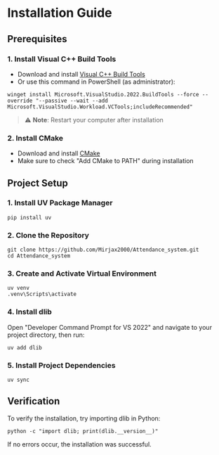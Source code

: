 # Installation Guide

## Prerequisites

### 1. Install Visual C++ Build Tools
- Download and install [Visual C++ Build Tools](https://visualstudio.microsoft.com/visual-cpp-build-tools/)
- Or use this command in PowerShell (as administrator):
```shell
winget install Microsoft.VisualStudio.2022.BuildTools --force --override "--passive --wait --add Microsoft.VisualStudio.Workload.VCTools;includeRecommended"
```
> ⚠️ **Note**: Restart your computer after installation

### 2. Install CMake
- Download and install [CMake](https://github.com/Kitware/CMake/releases/download/v4.0.0-rc4/cmake-4.0.0-rc4-windows-x86_64.msi)
- Make sure to check "Add CMake to PATH" during installation

## Project Setup

### 1. Install UV Package Manager
```shell
pip install uv
```

### 2. Clone the Repository
```shell
git clone https://github.com/Mirjax2000/Attendance_system.git
cd Attendance_system
```

### 3. Create and Activate Virtual Environment
```shell
uv venv
.venv\Scripts\activate
```

### 4. Install dlib
Open "Developer Command Prompt for VS 2022" and navigate to your project directory, then run:
```shell
uv add dlib
```

### 5. Install Project Dependencies
```shell
uv sync
```

## Verification
To verify the installation, try importing dlib in Python:
```shell
python -c "import dlib; print(dlib.__version__)"
```

If no errors occur, the installation was successful.
